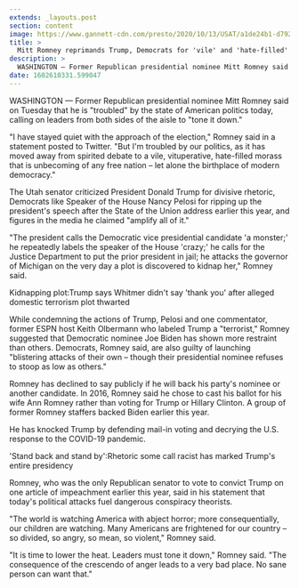 ```yaml
--- 
extends: _layouts.post 
section: content 
image: https://www.gannett-cdn.com/presto/2020/10/13/USAT/a1de24b1-d792-4a04-a430-84543f6d2b79-Romney_2.jpg?crop=3999,2249,x0,y197&width=3200&height=1800&format=pjpg&auto=webp 
title: > 
  Mitt Romney reprimands Trump, Democrats for 'vile' and 'hate-filled' politics 
description: > 
  WASHINGTON — Former Republican presidential nominee Mitt Romney said on Tuesday that he is "troubled" by the state of American politics today, calling on leaders from both sides of the aisle to "tone it down.""I have stayed quiet with the approach of the election," Romney said in a statement posted to Twitter.Democrats, Romney said, are also guilty of launching "blistering attacks of their own – though their presidential nominee refuses to stoop as low as others."In 2016, Romney said he chose to cast his ballot for his wife Ann Romney rather than voting for Trump or Hillary Clinton.He has knocked Trump by defending mail-in voting and decrying the U.S. response to the COVID-19 pandemic. 
date: 1602610331.599047 
--- 
```

WASHINGTON — Former Republican presidential nominee Mitt Romney said on Tuesday that he is "troubled" by the state of American politics today, calling on leaders from both sides of the aisle to "tone it down."

"I have stayed quiet with the approach of the election," Romney said in a statement posted to Twitter. "But I'm troubled by our politics, as it has moved away from spirited debate to a vile, vituperative, hate-filled morass that is unbecoming of any free nation – let alone the birthplace of modern democracy."

The Utah senator criticized President Donald Trump for divisive rhetoric, Democrats like Speaker of the House Nancy Pelosi for ripping up the president's speech after the State of the Union address earlier this year, and figures in the media he claimed "amplify all of it."

"The president calls the Democratic vice presidential candidate 'a monster;' he repeatedly labels the speaker of the House 'crazy;' he calls for the Justice Department to put the prior president in jail; he attacks the governor of Michigan on the very day a plot is discovered to kidnap her," Romney said.

Kidnapping plot:Trump says Whitmer didn't say 'thank you' after alleged domestic terrorism plot thwarted

While condemning the actions of Trump, Pelosi and one commentator, former ESPN host Keith Olbermann who labeled Trump a "terrorist," Romney suggested that Democratic nominee Joe Biden has shown more restraint than others. Democrats, Romney said, are also guilty of launching "blistering attacks of their own – though their presidential nominee refuses to stoop as low as others."

Romney has declined to say publicly if he will back his party's nominee or another candidate. In 2016, Romney said he chose to cast his ballot for his wife Ann Romney rather than voting for Trump or Hillary Clinton. A group of former Romney staffers backed Biden earlier this year.

He has knocked Trump by defending mail-in voting and decrying the U.S. response to the COVID-19 pandemic.

'Stand back and stand by':Rhetoric some call racist has marked Trump's entire presidency

Romney, who was the only Republican senator to vote to convict Trump on one article of impeachment earlier this year, said in his statement that today's political attacks fuel dangerous conspiracy theorists.

"The world is watching America with abject horror; more consequentially, our children are watching. Many Americans are frightened for our country – so divided, so angry, so mean, so violent," Romney said.

"It is time to lower the heat. Leaders must tone it down," Romney said. "The consequence of the crescendo of anger leads to a very bad place. No sane person can want that."
